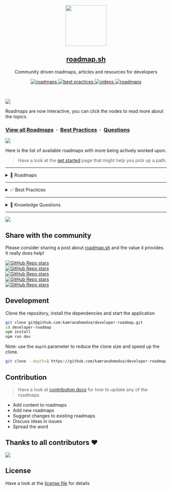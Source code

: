 
<p align="center">
  <a href="https://roadmap.sh/"><img src="public/img/brand.png" height="128"></a>
  <h2 align="center"><a href="https://roadmap.sh">roadmap.sh</a></h2>
  <p align="center">Community driven roadmaps, articles and resources for developers<p>
  <p align="center">
    <a href="https://roadmap.sh/roadmaps">
    	<img src="https://img.shields.io/badge/%E2%9C%A8-Roadmaps%20-0a0a0a.svg?style=flat&colorA=0a0a0a" alt="roadmaps" />
    </a>
    <a href="https://roadmap.sh/best-practices">
    	<img src="https://img.shields.io/badge/%E2%9C%A8-Best%20Practices-0a0a0a.svg?style=flat&colorA=0a0a0a" alt="best practices" />
    </a>
    <a href="https://roadmap.sh/questions">
    	<img src="https://img.shields.io/badge/%E2%9C%A8-Questions-0a0a0a.svg?style=flat&colorA=0a0a0a" alt="videos" />
    </a>
    <a href="https://www.youtube.com/channel/UCA0H2KIWgWTwpTFjSxp0now?sub_confirmation=1">
    	<img src="https://img.shields.io/badge/%E2%9C%A8-YouTube%20Channel-0a0a0a.svg?style=flat&colorA=0a0a0a" alt="roadmaps" />
    </a>
  </p>
</p>

<br>

![](https://i.imgur.com/waxVImv.png)

Roadmaps are now interactive, you can click the nodes to read more about the topics.

### [View all Roadmaps](https://roadmap.sh) &nbsp;&middot;&nbsp; [Best Practices](https://roadmap.sh/best-practices) &nbsp;&middot;&nbsp; [Questions](https://roadmap.sh/questions)

![](https://i.imgur.com/waxVImv.png)

Here is the list of available roadmaps with more being actively worked upon.

> Have a look at the [get started](https://roadmap.sh/get-started) page that might help you pick up a path.

---

<details>
  <summary>📌 Roadmaps</summary>

- [Frontend Roadmap](https://roadmap.sh/frontend) / [Frontend Beginner Roadmap](https://roadmap.sh/frontend?r=frontend-beginner)  
- [Backend Roadmap](https://roadmap.sh/backend) / [Backend Beginner Roadmap](https://roadmap.sh/backend?r=backend-beginner)  
- [DevOps Roadmap](https://roadmap.sh/devops) / [DevOps Beginner Roadmap](https://roadmap.sh/devops?r=devops-beginner)  
- [Full Stack Roadmap](https://roadmap.sh/full-stack)  
- [HTML Roadmap](https://roadmap.sh/html)  
- [CSS Roadmap](https://roadmap.sh/css)  
- [JavaScript Roadmap](https://roadmap.sh/javascript)  
- [TypeScript Roadmap](https://roadmap.sh/typescript)  
- [Git and GitHub](https://roadmap.sh/git-github) / [Git and GitHub Beginner](https://roadmap.sh/git-github?r=git-github-beginner)  
- [API Design Roadmap](https://roadmap.sh/api-design)  
- [Computer Science Roadmap](https://roadmap.sh/computer-science)  
- [Data Structures and Algorithms Roadmap](https://roadmap.sh/datastructures-and-algorithms)  
- [AI and Data Scientist Roadmap](https://roadmap.sh/ai-data-scientist)  
- [AI Engineer Roadmap](https://roadmap.sh/ai-engineer)  
- [AWS Roadmap](https://roadmap.sh/aws)  
- [Cloudflare Roadmap](https://roadmap.sh/cloudflare)  
- [Linux Roadmap](https://roadmap.sh/linux)  
- [Terraform Roadmap](https://roadmap.sh/terraform)  
- [Data Analyst Roadmap](https://roadmap.sh/data-analyst)  
- [BI Analyst Roadmap](https://roadmap.sh/bi-analyst)  
- [Data Engineer Roadmap](https://roadmap.sh/data-engineer)  
- [Machine Learning Roadmap](https://roadmap.sh/machine-learning)  
- [MLOps Roadmap](https://roadmap.sh/mlops)  
- [Product Manager Roadmap](https://roadmap.sh/product-manager)  
- [Engineering Manager Roadmap](https://roadmap.sh/engineering-manager)  
- [QA Roadmap](https://roadmap.sh/qa)  
- [Python Roadmap](https://roadmap.sh/python)  
- [Software Architect Roadmap](https://roadmap.sh/software-architect)  
- [Game Developer Roadmap](https://roadmap.sh/game-developer) / [Server Side Game Developer](https://roadmap.sh/server-side-game-developer)  
- [Software Design and Architecture Roadmap](https://roadmap.sh/software-design-architecture)  
- [C++ Roadmap](https://roadmap.sh/cpp)  
- [React Roadmap](https://roadmap.sh/react)  
- [Next.js Roadmap](https://roadmap.sh/nextjs)  
- [React Native Roadmap](https://roadmap.sh/react-native)  
- [Vue Roadmap](https://roadmap.sh/vue)  
- [Angular Roadmap](https://roadmap.sh/angular)  
- [Node.js Roadmap](https://roadmap.sh/nodejs)  
- [PHP Roadmap](https://roadmap.sh/php)  
- [GraphQL Roadmap](https://roadmap.sh/graphql)  
- [Android Roadmap](https://roadmap.sh/android)  
- [iOS Roadmap](https://roadmap.sh/ios)  
- [Flutter Roadmap](https://roadmap.sh/flutter)  
- [Go Roadmap](https://roadmap.sh/golang)  
- [Rust Roadmap](https://roadmap.sh/rust)  
- [Java Roadmap](https://roadmap.sh/java)  
- [Kotlin Roadmap](https://roadmap.sh/kotlin)  
- [Spring Boot Roadmap](https://roadmap.sh/spring-boot)  
- [Design System Roadmap](https://roadmap.sh/design-system)  
- [PostgreSQL Roadmap](https://roadmap.sh/postgresql-dba)  
- [SQL Roadmap](https://roadmap.sh/sql)  
- [Redis Roadmap](https://roadmap.sh/redis)  
- [Blockchain Roadmap](https://roadmap.sh/blockchain)  
- [ASP.NET Core Roadmap](https://roadmap.sh/aspnet-core)  
- [System Design Roadmap](https://roadmap.sh/system-design)  
- [Kubernetes Roadmap](https://roadmap.sh/kubernetes)  
- [Cyber Security Roadmap](https://roadmap.sh/cyber-security)  
- [MongoDB Roadmap](https://roadmap.sh/mongodb)  
- [UX Design Roadmap](https://roadmap.sh/ux-design)  
- [Docker Roadmap](https://roadmap.sh/docker)  
- [Prompt Engineering Roadmap](https://roadmap.sh/prompt-engineering)  
- [Technical Writer Roadmap](https://roadmap.sh/technical-writer)  
- [DevRel Engineer Roadmap](https://roadmap.sh/devrel)  
- [AI Red Teaming Roadmap](https://roadmap.sh/ai-red-teaming)  
- [AI Agents Roadmap](https://roadmap.sh/ai-agents)  

</details>

---

<details>
  <summary>✅ Best Practices</summary>

- [Backend Performance Best Practices](https://roadmap.sh/best-practices/backend-performance)  
- [Frontend Performance Best Practices](https://roadmap.sh/best-practices/frontend-performance)  
- [Code Review Best Practices](https://roadmap.sh/best-practices/code-review)  
- [API Security Best Practices](https://roadmap.sh/best-practices/api-security)  
- [AWS Best Practices](https://roadmap.sh/best-practices/aws)  

</details>

---

<details>
  <summary>📝 Knowledge Questions</summary>

- [JavaScript Questions](https://roadmap.sh/questions/javascript)  
- [Node.js Questions](https://roadmap.sh/questions/nodejs)  
- [React Questions](https://roadmap.sh/questions/react)  
- [Backend Questions](https://roadmap.sh/questions/backend)  
- [Frontend Questions](https://roadmap.sh/questions/frontend)  

</details>

---

![](https://i.imgur.com/waxVImv.png)

## Share with the community

Please consider sharing a post about [roadmap.sh](https://roadmap.sh) and the value it provides. It really does help!

[![GitHub Repo stars](https://img.shields.io/badge/share%20on-reddit-red?logo=reddit)](https://reddit.com/submit?url=https://roadmap.sh&title=Interactive%20roadmaps,%20guides%20and%20other%20educational%20content%20for%20Developers)  
[![GitHub Repo stars](https://img.shields.io/badge/share%20on-hacker%20news-orange?logo=ycombinator)](https://news.ycombinator.com/submitlink?u=https://roadmap.sh)  
[![GitHub Repo stars](https://img.shields.io/badge/share%20on-twitter-03A9F4?logo=twitter)](https://twitter.com/share?url=https://roadmap.sh&text=Interactive%20roadmaps,%20guides%20and%20other%20educational%20content%20for%20Developers)  
[![GitHub Repo stars](https://img.shields.io/badge/share%20on-facebook-1976D2?logo=facebook)](https://www.facebook.com/sharer/sharer.php?u=https://roadmap.sh)  
[![GitHub Repo stars](https://img.shields.io/badge/share%20on-linkedin-3949AB?logo=linkedin)](https://www.linkedin.com/shareArticle?url=https://roadmap.sh&title=Interactive%20roadmaps,%20guides%20and%20other%20educational%20content%20for%20Developers)  

## Development

Clone the repository, install the dependencies and start the application

```bash
git clone git@github.com:kamranahmedse/developer-roadmap.git
cd developer-roadmap
npm install
npm run dev
````

Note: use the `depth` parameter to reduce the clone size and speed up the clone.

```sh
git clone --depth=1 https://github.com/kamranahmedse/developer-roadmap.git
```

## Contribution

> Have a look at [contribution docs](./contributing.md) for how to update any of the roadmaps

* Add content to roadmaps
* Add new roadmaps
* Suggest changes to existing roadmaps
* Discuss ideas in issues
* Spread the word

## Thanks to all contributors ❤

 <a href = "https://github.com/kamranahmedse/developer-roadmap/graphs/contributors">
   <img src = "https://contrib.rocks/image?repo=kamranahmedse/developer-roadmap"/>
 </a>

## License

Have a look at the [license file](./license) for details

```
```
